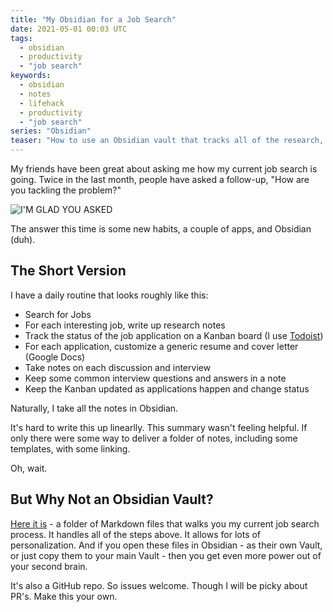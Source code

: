 ```yaml
---
title: "My Obsidian for a Job Search"
date: 2021-05-01 00:03 UTC
tags:
  - obsidian
  - productivity
  - "job search"
keywords:
  - obsidian
  - notes
  - lifehack
  - productivity
  - "job search"
series: "Obsidian"
teaser: "How to use an Obsidian vault that tracks all of the research, interview notes, and status during a job search."    
---
```


[todo]: https://todoist.com
[vault]: https://github.com/infews/job_search_in_obsidian

My friends have been great about asking me how my current job search is going. Twice in the last month, people have asked a follow-up, "How are you tackling the problem?"

![I'M GLAD YOU ASKED](images/obsidian/glad.jpg)

The answer this time is some new habits, a couple of apps, and Obsidian (duh).

## The Short Version

I have a daily routine that looks roughly like this:

- Search for Jobs
- For each interesting job, write up research notes
- Track the status of the job application on a Kanban board (I use [Todoist][todo])
- For each application, customize a generic resume and cover letter (Google Docs)
- Take notes on each discussion and interview
- Keep some common interview questions and answers in a note
- Keep the Kanban updated as applications happen and change status

Naturally, I take all the notes in Obsidian.

It's hard to write this up linearlly. This summary wasn't feeling helpful. If only there were some way to deliver a folder of notes, including some templates, with some linking.

Oh, wait.

## But Why Not an Obsidian Vault?

[Here it is][vault] - a folder of Markdown files that walks you my current job search process. It handles all of the steps above. It allows for lots of personalization. And if you open these files in Obsidian - as their own Vault, or just copy them to your main Vault - then you get even more power out of your second brain.

It's also a GitHub repo. So issues welcome. Though I will be picky about PR's. Make this your own.



